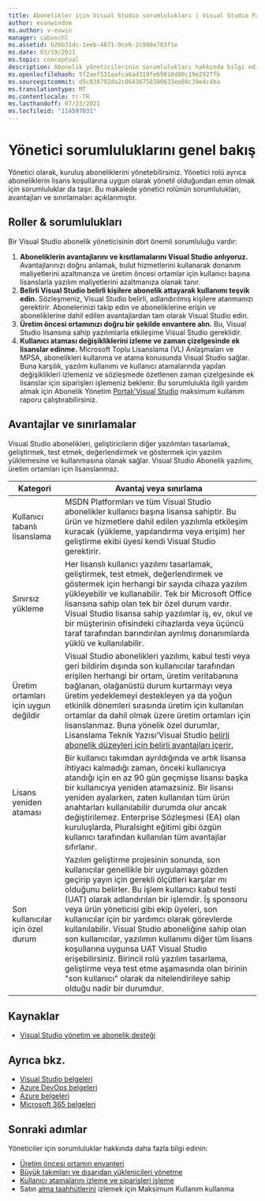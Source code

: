 ```yaml
---
title: Abonelikler için Visual Studio sorumlulukları | Visual Studio Pazar
author: evanwindom
ms.author: v-evwin
manager: cabuschl
ms.assetid: b26b31dc-1eeb-4871-9ce6-2c980e703f1e
ms.date: 03/19/2021
ms.topic: conceptual
description: Abonelik yöneticilerinin sorumlulukları hakkında bilgi edinin.
ms.openlocfilehash: 5f2aef531aafca6ad319fe69810d00c19e2927fb
ms.sourcegitcommit: d5c038792da2c86436750380633ee80c39e4c4ba
ms.translationtype: MT
ms.contentlocale: tr-TR
ms.lasthandoff: 07/23/2021
ms.locfileid: "114597031"
---
```

# <a name="overview-of-admin-responsibilities"></a>Yönetici sorumluluklarını genel bakış
Yönetici olarak, kuruluş aboneliklerini yönetebilirsiniz.  Yönetici rolü ayrıca aboneliklerin lisans koşullarına uygun olarak yönetil olduğundan emin olmak için sorumluluklar da taşır. Bu makalede yönetici rolünün sorumlulukları, avantajları ve sınırlamaları açıklanmıştır.

## <a name="roles--responsibilities"></a>Roller & sorumlulukları
Bir Visual Studio abonelik yöneticisinin dört önemli sorumluluğu vardır:

1. **Aboneliklerin avantajlarını ve kısıtlamalarını Visual Studio anlıyoruz.** Avantajlarınızı doğru anlamak, bulut hizmetlerini kullanarak donanım maliyetlerini azaltmanıza ve üretim öncesi ortamlar için kullanıcı başına lisanslarla yazılım maliyetlerini azaltmanıza olanak tanır. 
2. **Belirli Visual Studio belirli kişilere abonelik attayarak kullanımı teşvik edin.** Sözleşmeniz, Visual Studio belirli, adlandırılmış kişilere atanmanızı gerektirir. Abonelerinizi takip edin ve aboneliklerine erişin ve aboneliklerine dahil edilen avantajlardan tam olarak Visual Studio edin.
3. **Üretim öncesi ortamınızı doğru bir şekilde envantere alın.** Bu, Visual Studio lisansına sahip yazılımlarla etkileşime Visual Studio gereklidir. 
4. **Kullanıcı ataması değişikliklerini izleme ve zaman çizelgesinde ek lisanslar edinme.** Microsoft Toplu Lisanslama (VL) Anlaşmaları ve MPSA, abonelikleri kullanma ve atama konusunda Visual Studio sağlar. Buna karşılık, yazılım kullanımı ve kullanıcı atamalarında yapılan değişiklikleri izlemeniz ve sözleşmede özetlenen zaman çizelgesinde ek lisanslar için siparişleri işlemeniz beklenir.  Bu sorumlulukla ilgili yardım almak için Abonelik Yönetim [Portalı'Visual Studio](maximum-usage.md) maksimum kullanım raporu çalıştırabilirsiniz. 

## <a name="benefits-and-limitations"></a>Avantajlar ve sınırlamalar
Visual Studio abonelikleri, geliştiricilerin diğer yazılımları tasarlamak, geliştirmek, test etmek, değerlendirmek ve göstermek için yazılım yüklemesine ve kullanmasına olanak sağlar. Visual Studio Abonelik yazılımı, üretim ortamları için lisanslanmaz.

| Kategori                                 | Avantaj veya sınırlama |
|------------------------------------------|----------------------------------------------------------------------------------------------------------------------------------------------------------------------------------------------------------------------------------------------------------------------------------------------------------------------------------------------------------------------------------------------------------------------------------------------------------------------------------------------------------------------------------------------------------------------------------------------------------------------------|
| Kullanıcı tabanlı lisanslama                     | MSDN Platformları ve tüm Visual Studio abonelikler kullanıcı başına lisansa sahiptir. Bu ürün ve hizmetlere dahil edilen yazılımla etkileşim kuracak (yükleme, yapılandırma veya erişim) her geliştirme ekibi üyesi kendi Visual Studio gerektirir.                                                                                                                                                                                                                                                                                                                                  |
| Sınırsız yükleme                  | Her lisanslı kullanıcı yazılımı tasarlamak, geliştirmek, test etmek, değerlendirmek ve göstermek için herhangi bir sayıda cihaza yazılım yükleyebilir ve kullanabilir. Tek bir Microsoft Office lisansına sahip olan tek bir özel durum vardır. Visual Studio lisansa sahip yazılımlar iş, ev, okul ve bir müşterinin ofisindeki cihazlarda veya üçüncü taraf tarafından barındırılan ayrılmış donanımlarda yüklü ve kullanılabilir.                                                                                                                                                                                                                                  |
| Üretim ortamları için uygun değildir | Visual Studio abonelikleri yazılımı, kabul testi veya geri bildirim dışında son kullanıcılar tarafından erişilen herhangi bir ortam, üretim veritabanına bağlanan, olağanüstü durum kurtarmayı veya üretim yedeklemeyi destekleyen ya da yoğun etkinlik dönemleri sırasında üretim için kullanılan ortamlar da dahil olmak üzere üretim ortamları için lisanslanmaz. Buna yönelik özel durumlar, Lisanslama Teknik Yazısı'Visual Studio [belirli abonelik düzeyleri için belirli avantajları içerir.](https://aka.ms/vslicensing)                                                                                            |
| Lisans yeniden ataması                     | Bir kullanıcı takımdan ayrıldığında ve artık lisansa ihtiyacı kalmadığı zaman, önceki kullanıcıya atandığı için en az 90 gün geçmişse lisansı başka bir kullanıcıya yeniden atamazsiniz. Bir lisansı yeniden ayalarken, zaten kullanılan tüm ürün anahtarları kullanılabilir durumda olur ancak değiştirilemez. Enterprise Sözleşmesi (EA) olan kuruluşlarda, Pluralsight eğitimi gibi özgün kullanıcı tarafından kullanılan tüm avantajlar sıfırlanır.                                                                                                                                                                                                                                                 |
| Son kullanıcılar için özel durum                  | Yazılım geliştirme projesinin sonunda, son kullanıcılar genellikle bir uygulamayı gözden geçirip yayın için gerekli ölçütleri karşılar mı olduğunu belirler. Bu işlem kullanıcı kabul testi (UAT) olarak adlandırılan bir işlemdir. İş sponsoru veya ürün yöneticisi gibi ekip üyeleri, son kullanıcılar için bir yardımcı olarak görevlerde kullanılabilir. Visual Studio aboneliğine sahip olan son kullanıcılar, yazılımın kullanımı diğer tüm lisans koşullarına uygunsa UAT Visual Studio erişebilirsiniz. Birincil rolü yazılım tasarlama, geliştirme veya test etme aşamasında olan birinin "son kullanıcı" olarak da nitelendirileye sahip olduğu nadir bir durumdur. |

## <a name="resources"></a>Kaynaklar
- [Visual Studio yönetim ve abonelik desteği](https://aka.ms/vsadminhelp)

## <a name="see-also"></a>Ayrıca bkz.
- [Visual Studio belgeleri](/visualstudio/)
- [Azure DevOps belgeleri](/azure/devops/)
- [Azure belgeleri](/azure/)
- [Microsoft 365 belgeleri](/microsoft-365/)

## <a name="next-steps"></a>Sonraki adımlar
Yöneticiler için sorumluluklar hakkında daha fazla bilgi edinin:
- [Üretim öncesi ortamın envanteri](admin-inventory.md)
- [Büyük takımları ve dışarıdan yüklenicileri yönetme](manage-teams.md)
- [Kullanıcı atamalarını izleme ve siparişleri işleme](assignments-orders.md)
- Satın [alma taahhütlerini](maximum-usage.md) izlemek için Maksimum Kullanım kullanma
